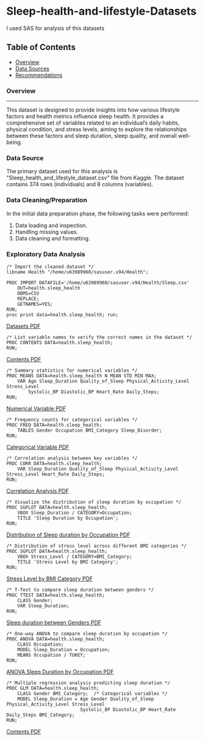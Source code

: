 # Sleep-health-and-lifestyle-Datasets
I  used SAS for analysis of this datasets

## Table of Contents
- [Overview](#overview)
- [Data Sources](#data-sources)
- [Recommendations](#recommendations)

### Overview
---

This dataset is designed to provide insights into how various lifestyle factors and health metrics influence sleep health. It provides a comprehensive set of variables related to an individual’s daily habits, physical condition, and stress levels, aiming to explore the relationships between these factors and sleep duration, sleep quality, and overall well-being.

### Data Source

The primary dataset used for this analysis is "Sleep_health_and_lifestyle_dataset.csv" file from Kaggle. The dataset contains 374 rows (individuals) and 8 columns (variables).

### Data Cleaning/Preparation

In the initial data preparation phase, the following tasks were performed:
1. Data loading and inspection.
2. Handling missing values.
3. Data cleaning and formatting.

### Exploratory Data Analysis

```
/* Import the cleaned dataset */
libname Health "/home/u63989960/sasuser.v94/Health";

PROC IMPORT DATAFILE='/home/u63989960/sasuser.v94/Health/Sleep.csv'
    OUT=health.sleep_health
    DBMS=CSV
    REPLACE;
    GETNAMES=YES;
RUN;
proc print data=health.sleep_health; run;
```   
[Datasets PDF](https://github.com/Farouk-Muda/Sleep-health-and-lifestyle-Datasets/blob/main/RESULTS/datasets.pdf)


```
/* List variable names to verify the correct names in the dataset */
PROC CONTENTS DATA=health.sleep_health;
RUN;
```  
[Contents PDF](https://github.com/Farouk-Muda/Sleep-health-and-lifestyle-Datasets/blob/main/RESULTS/Contents.pdf)

```
/* Summary statistics for numerical variables */
PROC MEANS DATA=health.sleep_health N MEAN STD MIN MAX;
    VAR Age Sleep_Duration Quality_of_Sleep Physical_Activity_Level Stress_Level 
        Systolic_BP Diastolic_BP Heart_Rate Daily_Steps;
RUN;
```  
[Numerical Variable PDF](https://github.com/Farouk-Muda/Sleep-health-and-lifestyle-Datasets/blob/main/RESULTS/Numerical%20variables.pdf)

```
/* Frequency counts for categorical variables */
PROC FREQ DATA=health.sleep_health;
    TABLES Gender Occupation BMI_Category Sleep_Disorder;
RUN;
```  
[Categorical Variable PDF](https://github.com/Farouk-Muda/Sleep-health-and-lifestyle-Datasets/blob/main/RESULTS/Categorical%20variables.pdf)

```
/* Correlation analysis between key variables */
PROC CORR DATA=health.sleep_health;
    VAR Sleep_Duration Quality_of_Sleep Physical_Activity_Level Stress_Level Heart_Rate Daily_Steps;
RUN;
```
[Correlation Analysis PDF](https://github.com/Farouk-Muda/Sleep-health-and-lifestyle-Datasets/blob/main/RESULTS/correlation%20analysis.pdf)

```
/* Visualize the distribution of sleep duration by occupation */
PROC SGPLOT DATA=health.sleep_health;
    VBOX Sleep_Duration / CATEGORY=Occupation;
    TITLE 'Sleep Duration by Occupation';
RUN;
```  
[Distribution of Sleep duration by Occupation PDF](https://github.com/Farouk-Muda/Sleep-health-and-lifestyle-Datasets/blob/main/RESULTS/Visualise%20sleep%20duration%20by%20occupation.pdf)

```
/* Distribution of stress level across different BMI categories */
PROC SGPLOT DATA=health.sleep_health;
    VBOX Stress_Level / CATEGORY=BMI_Category;
    TITLE 'Stress Level by BMI Category';
RUN;
```
[Stress Level by BMI Category PDF](https://github.com/Farouk-Muda/Sleep-health-and-lifestyle-Datasets/blob/main/RESULTS/Stress%20Level%20by%20BMI%20Category.pdf) 

```
/* T-Test to compare sleep duration between genders */
PROC TTEST DATA=health.sleep_health;
    CLASS Gender;
    VAR Sleep_Duration;
RUN;
```
[Sleep duration between Genders PDF](https://github.com/Farouk-Muda/Sleep-health-and-lifestyle-Datasets/blob/main/RESULTS/sleep%20duration%20between%20genders.pdf) 

```
/* One-way ANOVA to compare sleep duration by occupation */
PROC ANOVA DATA=health.sleep_health;
    CLASS Occupation;
    MODEL Sleep_Duration = Occupation;
    MEANS Occupation / TUKEY;
RUN;
```
[ANOVA Sleep Duration by Occupation PDF](https://github.com/Farouk-Muda/Sleep-health-and-lifestyle-Datasets/blob/main/RESULTS/compare%20sleep%20duration%20by%20occupation.pdf) 

```
/* Multiple regression analysis predicting sleep duration */
PROC GLM DATA=health.sleep_health;
    CLASS Gender BMI_Category;  /* Categorical variables */
    MODEL Sleep_Duration = Age Gender Quality_of_Sleep Physical_Activity_Level Stress_Level
                           Systolic_BP Diastolic_BP Heart_Rate Daily_Steps BMI_Category;
RUN;
```
[Contents PDF](https://github.com/Farouk-Muda/Sleep-health-and-lifestyle-Datasets/blob/main/RESULTS/predicting%20sleep%20duration.pdf) 
